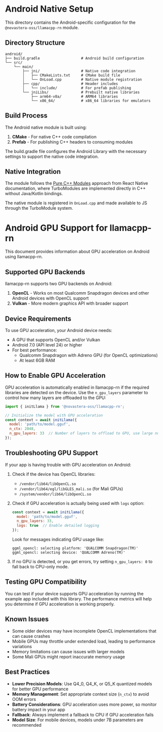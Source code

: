 # Android Native Setup

This directory contains the Android-specific configuration for the `@novastera-oss/llamacpp-rn` module.

## Directory Structure

```
android/
├── build.gradle                   # Android build configuration
└── src/
    └── main/
        ├── jni/                   # Native code integration
        │   ├── CMakeLists.txt     # CMake build file
        │   └── OnLoad.cpp         # Native module registration
        ├── cpp/                   # Header includes
        │   └── include/           # For prefab publishing
        └── jniLibs/               # Prebuilt native libraries
            ├── arm64-v8a/         # ARM64 libraries
            └── x86_64/            # x86_64 libraries for emulators
```

## Build Process

The Android native module is built using:

1. **CMake** - For native C++ code compilation
2. **Prefab** - For publishing C++ headers to consuming modules

The build.gradle file configures the Android Library with the necessary settings to support the native code integration.

## Native Integration

The module follows the [Pure C++ Modules](https://reactnative.dev/docs/the-new-architecture/pure-cxx-modules) approach from React Native documentation, where TurboModules are implemented directly in C++ without Java/Kotlin bindings.

The native module is registered in `OnLoad.cpp` and made available to JS through the TurboModule system.

# Android GPU Support for llamacpp-rn

This document provides information about GPU acceleration on Android using llamacpp-rn.

## Supported GPU Backends

llamacpp-rn supports two GPU backends on Android:

1. **OpenCL** - Works on most Qualcomm Snapdragon devices and other Android devices with OpenCL support
2. **Vulkan** - More modern graphics API with broader support

## Device Requirements

To use GPU acceleration, your Android device needs:

- A GPU that supports OpenCL and/or Vulkan
- Android 7.0 (API level 24) or higher
- For best performance:
  - Qualcomm Snapdragon with Adreno GPU (for OpenCL optimizations)
  - At least 6GB RAM

## How to Enable GPU Acceleration

GPU acceleration is automatically enabled in llamacpp-rn if the required libraries are detected on the device. Use the `n_gpu_layers` parameter to control how many layers are offloaded to the GPU:

```javascript
import { initLlama } from '@novastera-oss/llamacpp-rn';

// Initialize the model with GPU acceleration
const context = await initLlama({
  model: 'path/to/model.gguf',
  n_ctx: 2048,
  n_gpu_layers: 33  // Number of layers to offload to GPU, use large number like 33 to offload all
});
```

## Troubleshooting GPU Support

If your app is having trouble with GPU acceleration on Android:

1. Check if the device has OpenCL libraries:
   - `/vendor/lib64/libOpenCL.so`
   - `/vendor/lib64/egl/libGLES_mali.so` (for Mali GPUs)
   - `/system/vendor/lib64/libOpenCL.so`

2. Check if GPU acceleration is actually being used with `logs` option:
   ```javascript
   const context = await initLlama({
     model: 'path/to/model.gguf',
     n_gpu_layers: 33,
     logs: true  // Enable detailed logging
   });
   ```
   
   Look for messages indicating GPU usage like:
   ```
   ggml_opencl: selecting platform: 'QUALCOMM Snapdragon(TM)'
   ggml_opencl: selecting device: 'QUALCOMM Adreno(TM)'
   ```

3. If no GPU is detected, or you get errors, try setting `n_gpu_layers: 0` to fall back to CPU-only mode.

## Testing GPU Compatibility

You can test if your device supports GPU acceleration by running the example app included with this library. The performance metrics will help you determine if GPU acceleration is working properly.

## Known Issues

- Some older devices may have incomplete OpenCL implementations that can cause crashes
- Mobile GPUs may throttle under extended load, leading to performance variations
- Memory limitations can cause issues with larger models
- Some Mali GPUs might report inaccurate memory usage

## Best Practices

- **Lower Precision Models**: Use Q4_0, Q4_K, or Q5_K quantized models for better GPU performance
- **Memory Management**: Set appropriate context size (`n_ctx`) to avoid OOM errors
- **Battery Considerations**: GPU acceleration uses more power, so monitor battery impact in your app
- **Fallback**: Always implement a fallback to CPU if GPU acceleration fails
- **Model Size**: For mobile devices, models under 7B parameters are recommended 